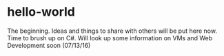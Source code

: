 # hello-world
The beginning. Ideas and things to share with others will be put here now.
Time to brush up on C#.
Will look up some information on VMs and Web Development soon (07/13/16)
